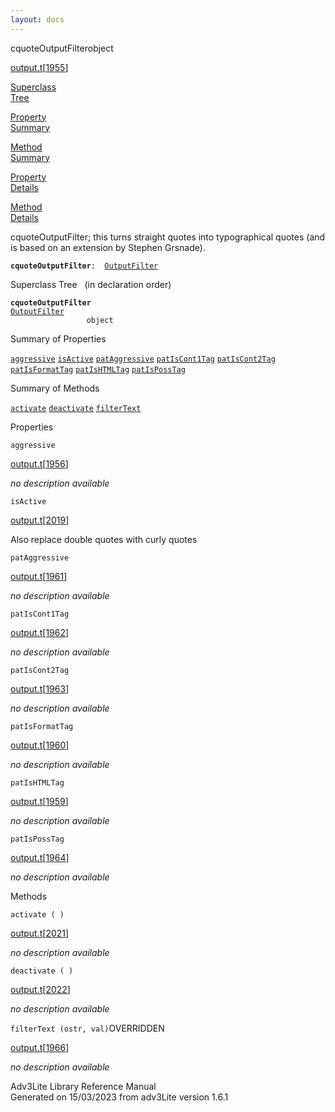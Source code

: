 ```yaml
---
layout: docs
---
```

<span class="title">cquoteOutputFilter</span><span class="type">object</span>

[output.t](../file/output.t.html)\[[1955](../source/output.t.html#1955)\]

[Superclass  
Tree](#_SuperClassTree_)

[Property  
Summary](#_PropSummary_)

[Method  
Summary](#_MethodSummary_)

[Property  
Details](#_Properties_)

[Method  
Details](#_Methods_)



cquoteOutputFilter; this turns straight quotes into typographical quotes
(and is based on an extension by Stephen Grsnade).

**`cquoteOutputFilter`**` :   `[`OutputFilter`](../object/OutputFilter.html)



<span id="_SuperClassTree_"></span>



<span class="hdln">Superclass Tree</span>   (in declaration order)



**`cquoteOutputFilter`**  
[`OutputFilter`](../object/OutputFilter.html)  
`                 object`  
<span id="_PropSummary_"></span>



<span class="hdln">Summary of Properties</span>  



[`aggressive`](#aggressive) [`isActive`](#isActive) [`patAggressive`](#patAggressive) [`patIsCont1Tag`](#patIsCont1Tag) [`patIsCont2Tag`](#patIsCont2Tag) [`patIsFormatTag`](#patIsFormatTag) [`patIsHTMLTag`](#patIsHTMLTag) [`patIsPossTag`](#patIsPossTag)



<span id="_MethodSummary_"></span>



<span class="hdln">Summary of Methods</span>  



[`activate`](#activate) [`deactivate`](#deactivate) [`filterText`](#filterText)



<span id="_Properties_"></span>



<span class="hdln">Properties</span>  



<span id="aggressive"></span>

`aggressive`

[output.t](../file/output.t.html)\[[1956](../source/output.t.html#1956)\]



*no description available*



<span id="isActive"></span>

`isActive`

[output.t](../file/output.t.html)\[[2019](../source/output.t.html#2019)\]



Also replace double quotes with curly quotes



<span id="patAggressive"></span>

`patAggressive`

[output.t](../file/output.t.html)\[[1961](../source/output.t.html#1961)\]



*no description available*



<span id="patIsCont1Tag"></span>

`patIsCont1Tag`

[output.t](../file/output.t.html)\[[1962](../source/output.t.html#1962)\]



*no description available*



<span id="patIsCont2Tag"></span>

`patIsCont2Tag`

[output.t](../file/output.t.html)\[[1963](../source/output.t.html#1963)\]



*no description available*



<span id="patIsFormatTag"></span>

`patIsFormatTag`

[output.t](../file/output.t.html)\[[1960](../source/output.t.html#1960)\]



*no description available*



<span id="patIsHTMLTag"></span>

`patIsHTMLTag`

[output.t](../file/output.t.html)\[[1959](../source/output.t.html#1959)\]



*no description available*



<span id="patIsPossTag"></span>

`patIsPossTag`

[output.t](../file/output.t.html)\[[1964](../source/output.t.html#1964)\]



*no description available*



<span id="_Methods_"></span>



<span class="hdln">Methods</span>  



<span id="activate"></span>

`activate ( )`

[output.t](../file/output.t.html)\[[2021](../source/output.t.html#2021)\]



*no description available*



<span id="deactivate"></span>

`deactivate ( )`

[output.t](../file/output.t.html)\[[2022](../source/output.t.html#2022)\]



*no description available*



<span id="filterText"></span>

`filterText (ostr, val)`<span class="rem">OVERRIDDEN</span>

[output.t](../file/output.t.html)\[[1966](../source/output.t.html#1966)\]



*no description available*





Adv3Lite Library Reference Manual  
Generated on 15/03/2023 from adv3Lite version 1.6.1


